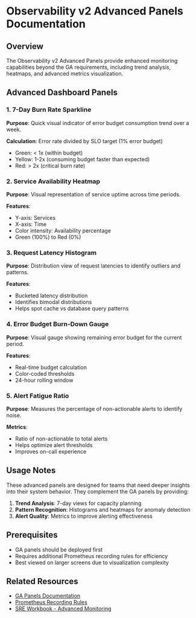 # Observability v2 Advanced Panels Documentation

## Overview

The Observability v2 Advanced Panels provide enhanced monitoring capabilities beyond the GA requirements, including trend analysis, heatmaps, and advanced metrics visualization.

## Advanced Dashboard Panels

### 1. 7-Day Burn Rate Sparkline
**Purpose**: Quick visual indicator of error budget consumption trend over a week.

**Calculation**: Error rate divided by SLO target (1% error budget)
- Green: < 1x (within budget)
- Yellow: 1-2x (consuming budget faster than expected)
- Red: > 2x (critical burn rate)

### 2. Service Availability Heatmap
**Purpose**: Visual representation of service uptime across time periods.

**Features**:
- Y-axis: Services
- X-axis: Time
- Color intensity: Availability percentage
- Green (100%) to Red (0%)

### 3. Request Latency Histogram
**Purpose**: Distribution view of request latencies to identify outliers and patterns.

**Features**:
- Bucketed latency distribution
- Identifies bimodal distributions
- Helps spot cache vs database query patterns

### 4. Error Budget Burn-Down Gauge
**Purpose**: Visual gauge showing remaining error budget for the current period.

**Features**:
- Real-time budget calculation
- Color-coded thresholds
- 24-hour rolling window

### 5. Alert Fatigue Ratio
**Purpose**: Measures the percentage of non-actionable alerts to identify noise.

**Metrics**:
- Ratio of non-actionable to total alerts
- Helps optimize alert thresholds
- Improves on-call experience

## Usage Notes

These advanced panels are designed for teams that need deeper insights into their system behavior. They complement the GA panels by providing:

1. **Trend Analysis**: 7-day views for capacity planning
2. **Pattern Recognition**: Histograms and heatmaps for anomaly detection
3. **Alert Quality**: Metrics to improve alerting effectiveness

## Prerequisites

- GA panels should be deployed first
- Requires additional Prometheus recording rules for efficiency
- Best viewed on larger screens due to visualization complexity

## Related Resources

- [GA Panels Documentation](./README.md)
- [Prometheus Recording Rules](../monitoring/prometheus-rules.yml)
- [SRE Workbook - Advanced Monitoring](https://sre.google/workbook/monitoring/)